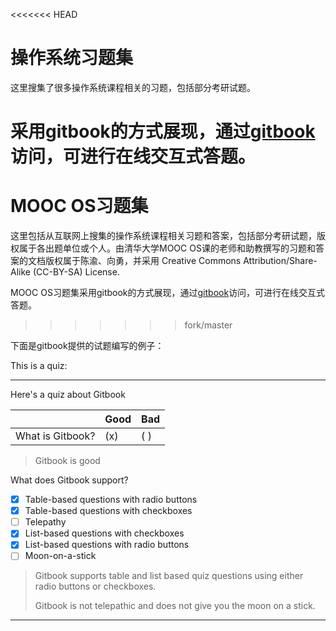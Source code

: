 <<<<<<< HEAD
# 操作系统习题集

这里搜集了很多操作系统课程相关的习题，包括部分考研试题。

采用gitbook的方式展现，通过[gitbook](https://www.gitbook.io/book/xuyongjiande/os\_exercises)访问，可进行在线交互式答题。
=======
# MOOC OS习题集

这里包括从互联网上搜集的操作系统课程相关习题和答案，包括部分考研试题，版权属于各出题单位或个人。由清华大学MOOC OS课的老师和助教撰写的习题和答案的文档版权属于陈渝、向勇，并采用 Creative Commons Attribution/Share-Alike (CC-BY-SA) License.

MOOC OS习题集采用gitbook的方式展现，通过[gitbook](https://www.gitbook.io/book/xuyongjiande/os\_exercises)访问，可进行在线交互式答题。
>>>>>>> fork/master

下面是gitbook提供的试题编写的例子：

This is a quiz:

---

Here's a quiz about Gitbook

|                  | Good | Bad |
| ---------------- | ---- | --- |
| What is Gitbook? | (x)  | ( ) |

> Gitbook is good

What does Gitbook support?
- [x] Table-based questions with radio buttons
- [x] Table-based questions with checkboxes
- [ ] Telepathy
- [x] List-based questions with checkboxes
- [x] List-based questions with radio buttons
- [ ] Moon-on-a-stick

> Gitbook supports table and list based quiz questions using either radio buttons or checkboxes.
>
> Gitbook is not telepathic and does not give you the moon on a stick.

---

